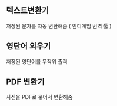 ## 텍스트변환기					
저장된 문자를 자동 변환해줌 ( 인디게임 번역 툴 )
## 영단어 외우기	
저장된 영단어를 무작위 출력
## PDF 변환기			
사진을 PDF로 묶어서 변환해줌
